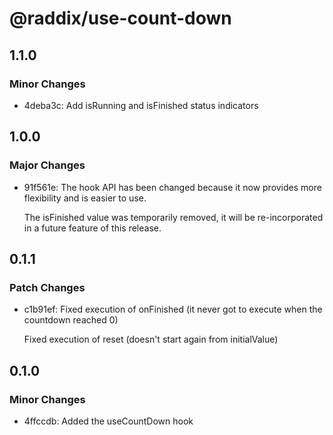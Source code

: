 # @raddix/use-count-down

## 1.1.0

### Minor Changes

- 4deba3c: Add isRunning and isFinished status indicators

## 1.0.0

### Major Changes

- 91f561e: The hook API has been changed because it now provides more flexibility and is easier to use.

  The isFinished value was temporarily removed, it will be re-incorporated in a future feature of this release.

## 0.1.1

### Patch Changes

- c1b91ef: Fixed execution of onFinished (it never got to execute when the countdown reached 0)

  Fixed execution of reset (doesn't start again from initialValue)

## 0.1.0

### Minor Changes

- 4ffccdb: Added the useCountDown hook
